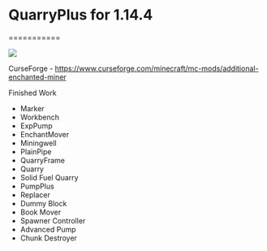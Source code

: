 # QuarryPlus for 1.14.4
===========

[![](https://github.com/Kotori316/QuarryPlus/workflows/Build%20Check/badge.svg)](https://github.com/Kotori316/QuarryPlus/actions)

CurseForge - https://www.curseforge.com/minecraft/mc-mods/additional-enchanted-miner

Finished Work
* Marker
* Workbench
* ExpPump
* EnchantMover
* Miningwell
* PlainPipe
* QuarryFrame
* Quarry
* Solid Fuel Quarry
* PumpPlus
* Replacer
* Dummy Block
* Book Mover
* Spawner Controller
* Advanced Pump
* Chunk Destroyer
